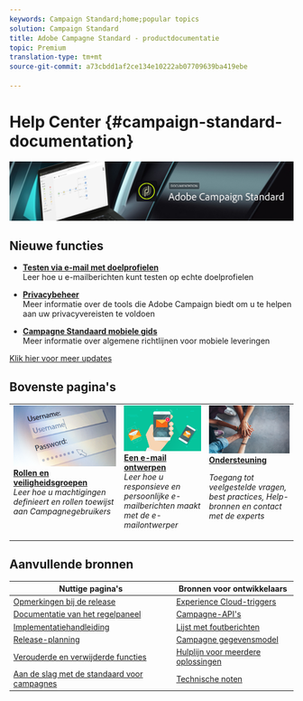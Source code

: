 ```yaml
---
keywords: Campaign Standard;home;popular topics
solution: Campaign Standard
title: Adobe Campagne Standard - productdocumentatie
topic: Premium
translation-type: tm+mt
source-git-commit: a73cbdd1af2ce134e10222ab07709639ba419ebe

---
```



# Help Center {#campaign-standard-documentation}

![](start/using/assets/do-not-localize/banner_acs_doc.jpg)

## Nieuwe functies

* **[Testen via e-mail met doelprofielen](sending/using/testing-messages-using-target.md)**<br/>Leer hoe u e-mailberichten kunt testen op echte doelprofielen

* **[Privacybeheer](https://helpx.adobe.com/campaign/kb/campaign-privacy.html)**<br/> Meer informatie over de tools die Adobe Campaign biedt om u te helpen aan uw privacyvereisten te voldoen

* **[Campagne Standaard mobiele gids](https://helpx.adobe.com/campaign/kb/acs-mobile.html)**<br/> Meer informatie over algemene richtlijnen voor mobiele leveringen

[Klik hier voor meer updates](rn/using/documentation-updates.md)

## Bovenste pagina&#39;s

<table>
<tr>
  <td valign="top">
    <a href="administration/using/about-access-management.md">
      <img alt="Rollen" src="start/using/assets/roles.png"/>
    </a>
    <div>
    <a href="administration/using/about-access-management.md"><strong>Rollen en veiligheidsgroepen</strong></a>
    </div>
    <em>Leer hoe u machtigingen definieert en rollen toewijst aan Campagnegebruikers</em>
    <br>
  </td>
  <td valign="top">
    <a href="designing/using/designing-content-in-adobe-campaign.md">
      <img alt="Designer" src="start/using/assets/design.png" />
    </a>
    <div>
    <a href="designing/using/designing-content-in-adobe-campaign.md"><strong>Een e-mail ontwerpen</strong></a>
    </div>
    <em>Leer hoe u responsieve en persoonlijke e-mailberichten maakt met de e-mailontwerper</em>
    <br>
  </td>
  <td valign="top">
       <img alt="Ondersteuning" src="start/using/assets/do-not-localize/help.jpeg" />
    <div><a href="https://helpx.adobe.com/campaign/kb/ac-support.html">
    <strong>Ondersteuning</strong></a>
    </div>
    <p><em>Toegang tot veelgestelde vragen, best practices, Help-bronnen en contact met de experts</em></p>
    <br>
  </td>
</tr>
</table>

## Aanvullende bronnen

| Nuttige pagina&#39;s | Bronnen voor ontwikkelaars |
|---|---|
| [Opmerkingen bij de release](rn/using/release-notes.md) | [Experience Cloud-triggers](integrating/using/about-adobe-experience-cloud-triggers.md) |
| [Documentatie van het regelpaneel](https://docs.adobe.com/content/help/en/control-panel/using/control-panel-home.html) | [Campagne-API&#39;s](api/using/about-campaign-standard-apis.md) |
| [Implementatiehandleiding](https://helpx.adobe.com/campaign/kb/campaign-standard-implementation-guide.html) | [Lijst met foutberichten](https://docs.adobe.com/content/help/en/campaign-classic/technicalresources/error_messages/error_codes.html) |
| [Release-planning](rn/using/release-planning.md) | [Campagne gegevensmodel](developing/using/datamodel-introduction.md) |
| [Verouderde en verwijderde functies](https://helpx.adobe.com/campaign/kb/acs-deprecated-and-removed-features.html) | [Hulplijn voor meerdere oplossingen](integrating/using/get-started-campaign-integrations.md) |
| [Aan de slag met de standaard voor campagnes](start/using/about-campaign-standard.md) | [Technische noten](https://helpx.adobe.com/campaign/kb/acs-article-list.html) |
